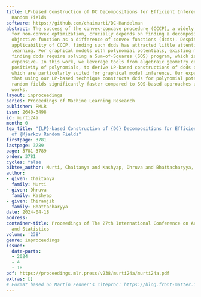 ```yaml
---
title: LP-based Construction of DC Decompositions for Efficient Inference of Markov
  Random Fields
software: https://github.com/chaimurti/DC-Handelman
abstract: The success of the convex-concave procedure (CCCP), a widely used technique
  for non-convex optimization, crucially depends on finding a decomposition of the
  objective function as a difference of convex functions (dcds). Despite the widespread
  applicability of CCCP, finding such dcds has attracted little attention in machine
  learning. For graphical models with polynomial potentials, existing methods for
  finding dcds require solving a Sum-of-Squares (SOS) program, which is often prohibitively
  expensive. In this work, we leverage tools from algebraic geometry certifying the
  positivity of polynomials, to derive LP-based constructions of dcds of polynomials
  which are particularly suited for graphical model inference. Our experiments demonstrate
  that using our LP-based technique constructs dcds for polynomial potentials of Markov
  random fields significantly faster compared to SOS-based approaches used in previous
  works.
layout: inproceedings
series: Proceedings of Machine Learning Research
publisher: PMLR
issn: 2640-3498
id: murti24a
month: 0
tex_title: "{LP}-based Construction of {DC} Decompositions for Efficient Inference
  of {M}arkov Random Fields"
firstpage: 3781
lastpage: 3789
page: 3781-3789
order: 3781
cycles: false
bibtex_author: Murti, Chaitanya and Kashyap, Dhruva and Bhattacharyya, Chiranjib
author:
- given: Chaitanya
  family: Murti
- given: Dhruva
  family: Kashyap
- given: Chiranjib
  family: Bhattacharyya
date: 2024-04-18
address:
container-title: Proceedings of The 27th International Conference on Artificial Intelligence
  and Statistics
volume: '238'
genre: inproceedings
issued:
  date-parts:
  - 2024
  - 4
  - 18
pdf: https://proceedings.mlr.press/v238/murti24a/murti24a.pdf
extras: []
# Format based on Martin Fenner's citeproc: https://blog.front-matter.io/posts/citeproc-yaml-for-bibliographies/
---
```

